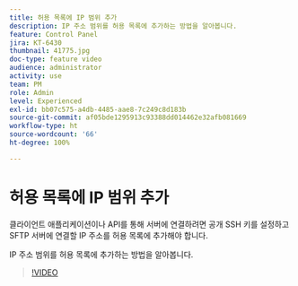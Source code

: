 ```yaml
---
title: 허용 목록에 IP 범위 추가
description: IP 주소 범위를 허용 목록에 추가하는 방법을 알아봅니다.
feature: Control Panel
jira: KT-6430
thumbnail: 41775.jpg
doc-type: feature video
audience: administrator
activity: use
team: PM
role: Admin
level: Experienced
exl-id: bb07c575-a4db-4485-aae8-7c249c8d183b
source-git-commit: af05bde1295913c93388dd014462e32afb081669
workflow-type: ht
source-wordcount: '66'
ht-degree: 100%

---
```


# 허용 목록에 IP 범위 추가

클라이언트 애플리케이션이나 API를 통해 서버에 연결하려면 공개 SSH 키를 설정하고 SFTP 서버에 연결할 IP 주소를 허용 목록에 추가해야 합니다.

IP 주소 범위를 허용 목록에 추가하는 방법을 알아봅니다.

>[!VIDEO](https://video.tv.adobe.com/v/41775?quality=12&learn=0n)

